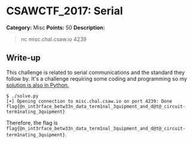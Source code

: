 # CSAWCTF_2017: Serial

**Category:** Misc
**Points:** 50
**Description:**

>nc misc.chal.csaw.io 4239

## Write-up
This challenge is related to serial communications and the standard they follow by. It's a challenge requiring some coding and programming so my [solution is also in Python.](solve.py)

    $ ./solve.py 
    [+] Opening connection to misc.chal.csaw.io on port 4239: Done
    flag{@n_int3rface_betw33n_data_term1nal_3quipment_and_d@t@_circuit-term1nating_3quipment}

Therefore, the flag is `flag{@n_int3rface_betw33n_data_term1nal_3quipment_and_d@t@_circuit-term1nating_3quipment}`.
